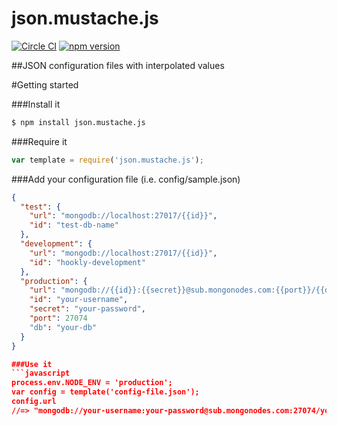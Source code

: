 # json.mustache.js

[![Circle CI](https://circleci.com/gh/bnorton/json.mustache.js.svg?style=svg)](https://circleci.com/gh/bnorton/json.mustache.js)
[![npm version](https://badge.fury.io/js/json.mustache.js.svg)](http://badge.fury.io/js/json.mustache.js)

##JSON configuration files with interpolated values

#Getting started

###Install it
```bash
$ npm install json.mustache.js
```

###Require it
```javascript
var template = require('json.mustache.js');
```

###Add your configuration file (i.e. config/sample.json)
```json
{
  "test": {
    "url": "mongodb://localhost:27017/{{id}}",
    "id": "test-db-name"
  },
  "development": {
    "url": "mongodb://localhost:27017/{{id}}",
    "id": "hookly-development"
  },
  "production": {
    "url": "mongodb://{{id}}:{{secret}}@sub.mongonodes.com:{{port}}/{{db}}",
    "id": "your-username",
    "secret": "your-password",
    "port": 27074
    "db": "your-db"
  }
}

###Use it
```javascript
process.env.NODE_ENV = 'production';
var config = template('config-file.json');
config.url
//=> "mongodb://your-username:your-password@sub.mongonodes.com:27074/your-db"
```
